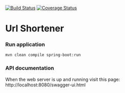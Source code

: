 [![Build Status](https://travis-ci.org/massimozappino/url-shortener.svg?branch=master)](https://travis-ci.org/massimozappino/url-shortener)
[![Coverage Status](https://coveralls.io/repos/github/massimozappino/url-shortener/badge.svg)](https://coveralls.io/github/massimozappino/url-shortener)

# Url Shortener

### Run application
```bash
mvn clean compile spring-boot:run 
```

### API documentation
When the web server is up and running visit this page: http://localhost:8080/swagger-ui.html